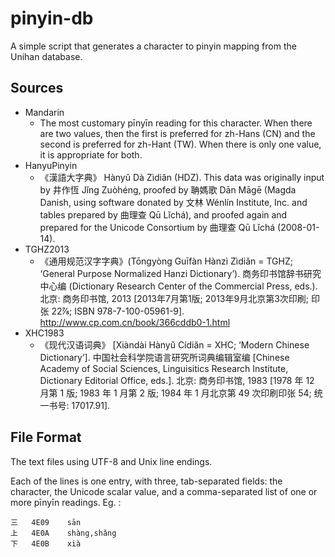 # pinyin-db
A simple script that generates a character to pinyin mapping from the Unihan database.

## Sources
- Mandarin
  - The most customary pīnyīn reading for this character. When there are two values, then the first is preferred for zh-Hans (CN) and the second is preferred for zh-Hant (TW). When there is only one value, it is appropriate for both.
- HanyuPinyin
  - 《漢語大字典》 Hànyǔ Dà Zìdiǎn (HDZ). This data was originally input by 井作恆 Jǐng Zuòhéng, proofed by 聃媽歌 Dān Māgē (Magda Danish, using software donated by 文林 Wénlín Institute, Inc. and tables prepared by 曲理查 Qū Lǐchá), and proofed again and prepared for the Unicode Consortium by 曲理查 Qū Lǐchá (2008-01-14).
- TGHZ2013
  - 《通用规范汉字字典》(Tōngyòng Guīfàn Hànzì Zìdiǎn = TGHZ; ‘General Purpose Normalized Hanzi Dictionary’). 商务印书馆辞书研究中心编 (Dictionary Research Center of the Commercial Press, eds.). 北京: 商务印书馆, 2013 [2013年7月第1版; 2013年9月北京第3次印刷; 印张 22⅞; ISBN 978-7-100-05961-9]. http://www.cp.com.cn/book/366cddb0-1.html
- XHC1983
  - 《现代汉语词典》 [Xiàndài Hànyǔ Cídiǎn = XHC; ‘Modern Chinese Dictionary’]. 中国社会科学院语言研究所词典编辑室编 [Chinese Academy of Social Sciences, Linguisitics Research Institute, Dictionary Editorial Office, eds.]. 北京: 商务印书馆, 1983 [1978 年 12 月第 1 版; 1983 年 1 月第 2 版; 1984 年 1 月北京第 49 次印刷印张 54; 统一书号: 17017.91].

## File Format
The text files using UTF-8 and Unix line endings.

Each of the lines is one entry, with three, tab-separated fields: the character, the Unicode scalar value, and a comma-separated list of one or more pīnyīn readings. Eg. :
```
三	4E09	sān
上	4E0A	shàng,shǎng
下	4E0B	xià
```
